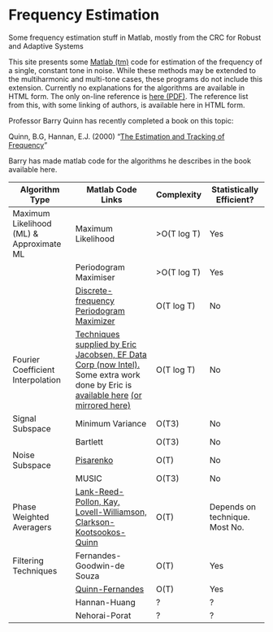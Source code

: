 # Frequency Estimation

Some frequency estimation stuff in Matlab, mostly from the CRC for Robust and Adaptive Systems

This site presents some [Matlab (tm)](http://www.google.com/url?q=http%3A%2F%2Fwww.mathworks.com%2F&sa=D&sntz=1&usg=AFQjCNEN8sEnpi2M6VohHRH2Q4pK9OZEUA) code for estimation of the frequency of a single, constant tone in noise. While these methods may be extended to the multiharmonic and multi-tone cases, these programs do not include this extension.
Currently no explanations for the algorithms are available in HTML form. The only on-line reference is [here (PDF)](http://www.google.com/url?q=http%3A%2F%2Fespace.library.uq.edu.au%2Fview%2FUQ%3A10626&sa=D&sntz=1&usg=AFQjCNFGDc6N8gt32C3HAVY8n7mUlY8BCg). The reference list from this, with some linking of authors, is available here in HTML form.

Professor Barry Quinn has recently completed a book on this topic:

Quinn, B.G, Hannan, E.J. (2000) “[The Estimation and Tracking of Frequency](http://www.google.com/url?q=http%3A%2F%2Fwww.cambridge.org%2Fuk%2Fcatalogue%2Fcatalogue.asp%3Fisbn%3D0521804469&sa=D&sntz=1&usg=AFQjCNFIMBThtqEYttxzyJD3-31pxIoZ6Q)”

Barry has made matlab code for the algorithms he describes in the book available here.

| Algorithm Type                           | Matlab Code Links                                                                                                                                                                                                                                                                                                             | Complexity  | Statistically Efficient?       |
| ---------------------------------------- | ----------------------------------------------------------------------------------------------------------------------------------------------------------------------------------------------------------------------------------------------------------------------------------------------------------------------------- | ----------- | ------------------------------ |
| Maximum Likelihood (ML) & Approximate ML | Maximum Likelihood                                                                                                                                                                                                                                                                                                            | >O(T log T) | Yes                            |
|                                          | Periodogram Maximiser                                                                                                                                                                                                                                                                                                         | >O(T log T) | Yes                            |
|                                          | [Discrete-frequency Periodogram Maximizer](https://github.com/kootsoop/frequency/blob/main/matlab/discperiod.m)                                                                                                                                                                                                               | O(T log T)  | No                             |
| Fourier Coefficient Interpolation        | [Techniques supplied by Eric Jacobsen, EF Data Corp (now Intel).](https://github.com/kootsoop/frequency/blob/main/matlab/ericj1/README.md) Some extra work done by Eric is [available here](http://www.ericjacobsen.org/fe.htm) [(or mirrored here)](https://github.com/kootsoop/frequency/blob/main/matlab/ericj2/README.md) | O(T log T)  | No                             |
| Signal Subspace                          | Minimum Variance                                                                                                                                                                                                                                                                                                              | O(T3)       | No                             |
|                                          | Bartlett                                                                                                                                                                                                                                                                                                                      | O(T3)       | No                             |
| Noise Subspace                           | [Pisarenko](https://github.com/kootsoop/frequency/blob/main/matlab/pisarenko.m)                                                                                                                                                                                                                                               | O(T)        | No                             |
|                                          | MUSIC                                                                                                                                                                                                                                                                                                                         | O(T3)       | No                             |
| Phase Weighted Averagers                 | [Lank-Reed-Pollon, Kay, Lovell-Williamson, Clarkson-Kootsookos-Quinn](https://github.com/kootsoop/frequency/blob/main/matlab/wlp.m)                                                                                                                                                                                           | O(T)        | Depends on technique. Most No. |
| Filtering Techniques                     | Fernandes-Goodwin-de Souza                                                                                                                                                                                                                                                                                                    | O(T)        | Yes                            |
|                                          | [Quinn-Fernandes](https://github.com/kootsoop/frequency/blob/main/matlab/qnf.m)                                                                                                                                                                                                                                               | O(T)        | Yes                            |
|                                          | Hannan-Huang                                                                                                                                                                                                                                                                                                                  | ?           | ?                              |
|                                          | Nehorai-Porat                                                                                                                                                                                                                                                                                                                 | ?           | ?                              |
